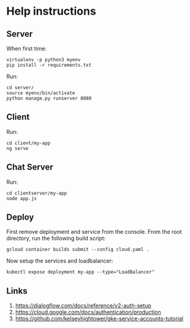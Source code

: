# Help instructions

## Server

When first time:

```
virtualenv -p python3 myenv
pip install -r requirements.txt
```

Run:

```
cd server/
source myenv/bin/activate
python manage.py runserver 8080
```

## Client

Run:

```
cd client/my-app
ng serve
```

## Chat Server

Run:

```
cd clientserver/my-app
node app.js
```

## Deploy

First remove deployment and service from the console. 
From the root directory, run the following build script:

`gcloud container builds submit --config cloud.yaml .`

Now setup the services and loadbalancer:

`kubectl expose deployment my-app --type="LoadBalancer"`


## Links

1. https://dialogflow.com/docs/reference/v2-auth-setup
2. https://cloud.google.com/docs/authentication/production
3. https://github.com/kelseyhightower/gke-service-accounts-tutorial

